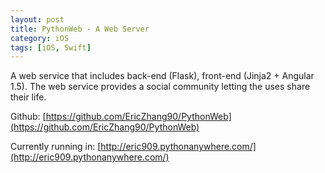 ```yaml
---
layout: post
title: PythonWeb - A Web Server
category: iOS
tags: [iOS, Swift]
---
```


A web service that includes back-end (Flask), front-end (Jinja2 + Angular 1.5). The web service provides a social community letting the uses share their life.

Github: [https://github.com/EricZhang90/PythonWeb](https://github.com/EricZhang90/PythonWeb)

Currently running in: [http://eric909.pythonanywhere.com/](http://eric909.pythonanywhere.com/)




